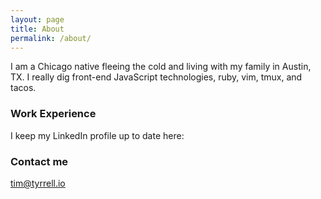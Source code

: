 ```yaml
---
layout: page
title: About
permalink: /about/
---
```


I am a Chicago native fleeing the cold and living with my family in Austin, TX. I really dig front-end JavaScript technologies, ruby, vim, tmux, and tacos.

### Work Experience

I keep my LinkedIn profile up to date here:  <a href="http://linkedin.com/in/timtyrrell"><i class="svg-icon linkedin"></i></a>

### Contact me

[tim@tyrrell.io](mailto:tim@tyrrell.io)

